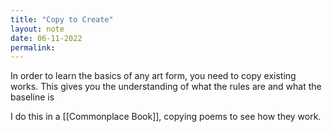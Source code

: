```yaml
---
title: "Copy to Create"
layout: note
date: 06-11-2022
permalink:
---
```


In order to learn the basics of any art form, you need to copy existing works. This gives you the understanding of what the rules are and what the baseline is

I do this in a [[Commonplace Book]], copying poems to see how they work. 